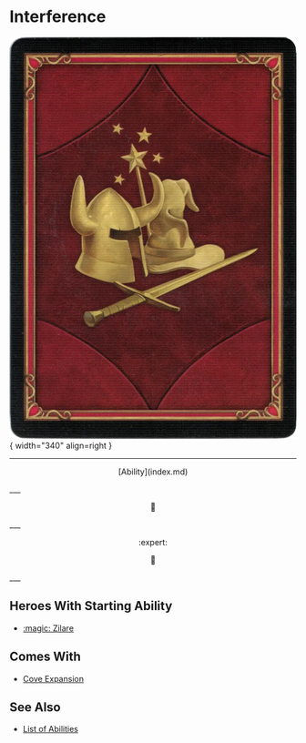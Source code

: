 # Interference

![Interference](../assets/player-deck-back.webp){ width="340" align=right }

___
<p style="text-align: center;" markdown>[Ability](index.md)</p>
___
<p style="text-align: center;" markdown>🚧</p>
___
<p style="text-align: center;" markdown> :expert: </p>

<p style="text-align: center;" markdown>🚧</p>
___


## Heroes With Starting Ability

- [:magic: Zilare](../heroes/zilare.md)


## Comes With

- [Cove Expansion](../content.md)


## See Also

- [List of Abilities](index.md)
